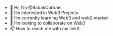 - 👋 Hi, I’m @BabakCobraei
- 👀 I’m interested in Web3 Projects
- 🌱 I’m currently learning Web3 and web2 market
- 💞️ I’m looking to collaborate on Web3
- 📫 How to reach me with my link3                                                                       
<!---
BabakCobraei/BabakCobraei is a ✨ special ✨ repository because its `README.md` (this file) appears on your GitHub profile.
You can click the Preview link to take a look at your changes.
--->
